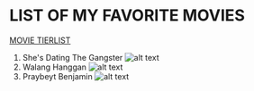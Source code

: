 # LIST OF MY FAVORITE MOVIES
[MOVIE TIERLIST](https://www.FMovies.com)
1. She's Dating The Gangster
![alt text](dfd75869733a0b4bad513947a4d2c534.jpg)
3. Walang Hanggan
![alt text](image.jpg)
5. Praybeyt Benjamin 
![alt text](image.jpg)
